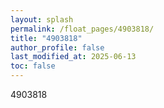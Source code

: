 ```yaml
---
layout: splash
permalink: /float_pages/4903818/
title: "4903818"
author_profile: false
last_modified_at: 2025-06-13
toc: false
---
```

 
4903818
